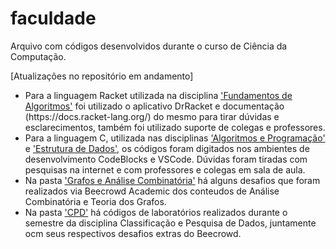 <h1>faculdade</h1>
<p>Arquivo com códigos desenvolvidos durante o curso de Ciência da Computação.</p>

[Atualizações no repositório em andamento]

<ul>
<li>Para a linguagem Racket utilizada na disciplina <a href="https://github.com/aaziul/faculdade/tree/main/fundamentos-de-algoritmos
">'Fundamentos de Algoritmos'</a> foi utilizado o aplicativo DrRacket e documentação (https://docs.racket-lang.org/) do mesmo para tirar dúvidas e esclarecimentos, também foi utilizado suporte de colegas e professores.</li>

<li>Para a linguagem C, utilizada nas disciplinas <a href="https://github.com/aaziul/faculdade/tree/main/algoritmos-programa%C3%A7%C3%A3o">'Algoritmos e Programação'</a> e <a href="https://github.com/aaziul/faculdade/tree/main/estrutura-de-dados">'Estrutura de Dados'</a>, os códigos foram digitados nos ambientes de desenvolvimento CodeBlocks e VSCode. Dúvidas foram tiradas com pesquisas na internet e com professores e colegas em sala de aula.</li>

<li>Na pasta <a href="https://github.com/aaziul/faculdade/tree/main/grafos-e-analise-combinatoria">'Grafos e Análise Combinatória'</a> há alguns desafios que foram realizados via Beecrowd Academic dos conteudos de Análise Combinatória e Teoria dos Grafos.</li>

<li>Na pasta <a href="https://github.com/aaziul/faculdade/tree/main/cpd">'CPD'</a> há códigos de laboratórios realizados durante o semestre da disciplina Classificação e Pesquisa de Dados, juntamente ocm seus respectivos desafios extras do Beecrowd.</li>
</ul>
